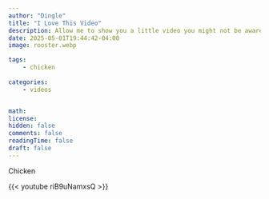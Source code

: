 ```yaml
---
author: "Dingle"
title: "I Love This Video"
description: Allow me to show you a little video you might not be aware of
date: 2025-05-01T19:44:42-04:00
image: rooster.webp

tags:
    - chicken
    
categories:
    - videos


math: 
license: 
hidden: false
comments: false
readingTime: false
draft: false
---
```


Chicken

{{< youtube riB9uNamxsQ >}}
